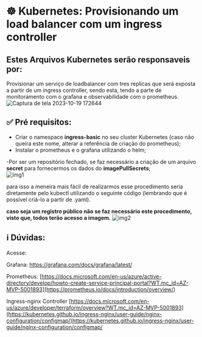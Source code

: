 <h1>☸ Kubernetes: Provisionando um load balancer com um ingress controller</h1>

## Estes Arquivos Kubernetes serão responsaveis por:
Provisionar um serviço de loadbalancer com tres replicas que será exposta a partir de um ingress controller, sendo esta, tendo a parte de monitoramento com o grafana e observabilidade com o prometheus.
![Captura de tela 2023-10-19 172644](https://github.com/pedborges/Kubernetes/assets/110577886/1ecca986-784d-4528-be99-05ebaae7c097)


## ✅ Pré requisitos:
- Criar o namespace **ingress-basic** no seu cluster Kubernetes (caso não queira este nome, alterar a referência de criação do prometheus);
- Instalar o prometheus e o grafana utilizando o helm;

-Por ser um repositório fechado, se faz necessário a criação de um arquivo **secret** para fornecermos os dados do **imagePullSecrets**;</br>
![img1](https://github.com/pedborges/Kubernetes/assets/110577886/b81fccce-f6bc-4e55-aaa4-dbf8278edb59)


para isso a meneira mais fácil de realizarmos esse procedimento seria diretamente pelo kubectl utilizando o seguinte código (lembrando que é possível criá-lo a partir de .yaml).

**caso seja um registro público não se faz necessário este procedimento, visto que, todos terão acesso a imagem.**
![img2](https://github.com/pedborges/Kubernetes/assets/110577886/f045ed93-4471-4ffc-b7ef-8b03e7c39a3c)



## ℹ️ Dúvidas:

Acesse:

Grafana:
https://grafana.com/docs/grafana/latest/

Prometheus:
[https://docs.microsoft.com/en-us/azure/active-directory/develop/howto-create-service-principal-portal?WT.mc_id=AZ-MVP-5001893](https://prometheus.io/docs/introduction/overview/)

Ingress-nginx Controller 
[https://docs.microsoft.com/en-us/azure/developer/terraform/overview?WT.mc_id=AZ-MVP-5001893](https://kubernetes.github.io/ingress-nginx/user-guide/nginx-configuration/configmap/)https://kubernetes.github.io/ingress-nginx/user-guide/nginx-configuration/configmap/

